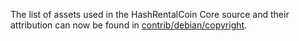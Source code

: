 The list of assets used in the HashRentalCoin Core source and their attribution can now be found in [contrib/debian/copyright](../contrib/debian/copyright).
